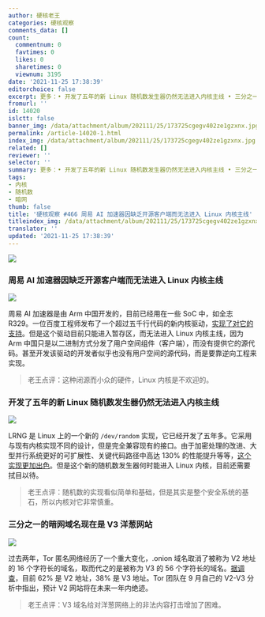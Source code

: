 ```yaml
---
author: 硬核老王
categories: 硬核观察
comments_data: []
count:
  commentnum: 0
  favtimes: 0
  likes: 0
  sharetimes: 0
  viewnum: 3195
date: '2021-11-25 17:38:39'
editorchoice: false
excerpt: 更多：• 开发了五年的新 Linux 随机数发生器仍然无法进入内核主线 • 三分之一的暗网域名现在是 V3 洋葱网站
fromurl: ''
id: 14020
islctt: false
banner_img: /data/attachment/album/202111/25/173725cgegv402ze1gzxnx.jpg
permalink: /article-14020-1.html
index_img: /data/attachment/album/202111/25/173725cgegv402ze1gzxnx.jpg
related: []
reviewer: ''
selector: ''
summary: 更多：• 开发了五年的新 Linux 随机数发生器仍然无法进入内核主线 • 三分之一的暗网域名现在是 V3 洋葱网站
tags:
- 内核
- 随机数
- 暗网
thumb: false
title: '硬核观察 #466 周易 AI 加速器因缺乏开源客户端而无法进入 Linux 内核主线'
titleindex_img: /data/attachment/album/202111/25/173725cgegv402ze1gzxnx.jpg
translator: ''
updated: '2021-11-25 17:38:39'
---
```


![](/data/attachment/album/202111/25/173725cgegv402ze1gzxnx.jpg)


### 周易 AI 加速器因缺乏开源客户端而无法进入 Linux 内核主线


![](/data/attachment/album/202111/25/173739bo8zm3w9mwbclz3b.jpg)


周易 AI 加速器是由 Arm 中国开发的，目前已经用在一些 SoC 中，如全志 R329。一位百度工程师发布了一个超过五千行代码的新内核驱动，[实现了对它的支持](https://www.phoronix.com/scan.php?page=news_item&px=Linux-Driver-Zhouyi-AI)。但是这个驱动目前只能进入暂存区，而无法进入 Linux 内核主线，因为 Arm 中国只是以二进制方式分发了用户空间组件（客户端），而没有提供它的源代码。甚至开发该驱动的开发者似乎也没有用户空间的源代码，而是要靠逆向工程来实现。



> 
> 老王点评：这种闭源而小众的硬件，Linux 内核是不欢迎的。
> 
> 
> 


### 开发了五年的新 Linux 随机数发生器仍然无法进入内核主线


![](/data/attachment/album/202111/25/173802fnaokb2jnz2ys7ul.jpg)


LRNG 是 Linux 上的一个新的 `/dev/random` 实现，它已经开发了五年多。它采用与现有内核实现不同的设计，但是完全兼容现有的接口。由于加密处理的改进、大型并行系统更好的可扩展性、关键代码路径中高达 130% 的性能提升等等，[这个实现更加出色](https://www.phoronix.com/scan.php?page=news_item&px=Linux-LRNG-43rd)。但是这个新的随机数发生器何时能进入 Linux 内核，目前还需要拭目以待。



> 
> 老王点评：随机数的实现看似简单和基础，但是其实是整个安全系统的基石，所以内核对它非常慎重。
> 
> 
> 


### 三分之一的暗网域名现在是 V3 洋葱网站


![](/data/attachment/album/202111/25/173814s8z2prirflpo8bbx.jpg)


过去两年，Tor 匿名网络经历了一个重大变化，.onion 域名取消了被称为 V2 地址的 16 个字符长的域名，取而代之的是被称为 V3 的 56 个字符长的域名。[据调查](https://www.darkowl.com/blog-content/tor-v2-depreciation-shifts-darknet-landscape)，目前 62% 是 V2 地址，38% 是 V3 地址。Tor 团队在 9 月自己的 V2-V3 分析中指出，预计 V2 网站将在未来一年内绝迹。



> 
> 老王点评：V3 域名给对洋葱网络上的非法内容打击增加了困难。
> 
> 
>